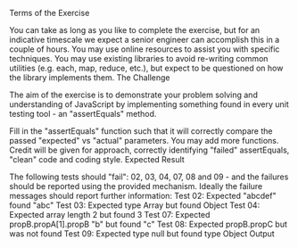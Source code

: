 Terms of the Exercise

You can take as long as you like to complete the exercise, but for an indicative timescale we expect a senior engineer can accomplish this in a couple of hours.
You may use online resources to assist you with specific techniques.
You may use existing libraries to avoid re-writing common utilities (e.g. each, map, reduce, etc.), but expect to be questioned on how the library implements them.
The Challenge

The aim of the exercise is to demonstrate your problem solving and understanding of JavaScript by implementing something found in every unit testing tool - an "assertEquals" method.

Fill in the "assertEquals" function such that it will correctly compare the passed "expected" vs "actual" parameters.
You may add more functions.
Credit will be given for approach, correctly identifying "failed" assertEquals, "clean" code and coding style.
Expected Result

The following tests should "fail": 02, 03, 04, 07, 08 and 09 - and the failures should be reported using the provided mechanism.
Ideally the failure messages should report further information:
Test 02: Expected "abcdef" found "abc"
Test 03: Expected type Array but found Object
Test 04: Expected array length 2 but found 3
Test 07: Expected propB.propA[1].propB "b" but found "c"
Test 08: Expected propB.propC but was not found
Test 09: Expected type null but found type Object
Output

